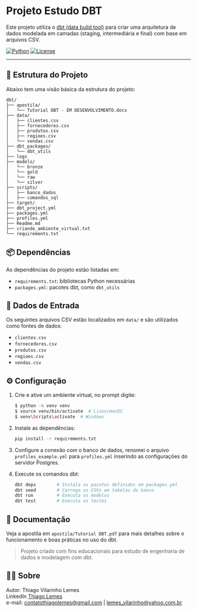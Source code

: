 # Projeto Estudo DBT

Este projeto utiliza o [dbt (data build tool)](https://www.getdbt.com/) para criar uma arquitetura de dados modelada em camadas (staging, intermediária e final) com base em arquivos CSV.

[![Python](https://img.shields.io/badge/Python-3.10%2B-blue.svg)](https://www.python.org/)
[![License](https://img.shields.io/badge/license-MIT-green.svg)](https://github.com/tvlemes/projeto-estudo-dbt/blob/main/LICENSE)

---
## 📁 Estrutura do Projeto

Abaixo tem uma visão básica da estrutura do projeto:

```
dbt/
├── apostila/
│   └── Tutorial DBT - EM DESENVOLVIMENTO.docx
├── data/
│   ├── clientes.csv
│   ├── fornecedores.csv
│   ├── produtos.csv
│   ├── regioes.csv
│   └── vendas.csv
├── dbt_packages/
│   └── dbt_utils
├── logs
├── models/
│   └── bronze
│   └── gold
│   └── raw
│   └── silver
├── scripts/
│   ├── banco_dados
│   ├── comandos_sql
├── target/
├── dbt_project.yml
├── packages.yml
├── profiles.yml
├── Readme.md
├── criando_ambiente_virtual.txt
└── requirements.txt
```

## 📦 Dependências

As dependências do projeto estão listadas em:

- `requirements.txt`: bibliotecas Python necessárias
- `packages.yml`: pacotes dbt, como `dbt_utils`

## 🧪 Dados de Entrada

Os seguintes arquivos CSV estão localizados em `data/` e são utilizados como fontes de dados:

- `clientes.csv`
- `fornecedores.csv`
- `produtos.csv`
- `regioes.csv`
- `vendas.csv`

## ⚙️ Configuração

1. Crie e ative um ambiente virtual, no prompt digite:
   ```bash
   $ python -m venv venv
   $ source venv/bin/activate  # Linux/macOS
   $ venv\Scripts\activate  # Windows
   ```

2. Instale as dependências:
   ```bash
   pip install -r requirements.txt
   ```

3. Configure a conexão com o banco de dados, renomei o arquivo `profiles_example.yml` para `profiles.yml` inserindo as configurações do servidor Postgres.

4. Execute os comandos dbt:
   ```bash
   dbt deps        # Instala os pacotes definidos em packages.yml
   dbt seed        # Carrega os CSVs em tabelas do banco
   dbt run         # Executa os modelos
   dbt test        # Executa os testes
   ```

## 🧾 Documentação

Veja a apostila em `apostila/Tutorial DBT.pdf` para mais detalhes sobre o funcionamento e boas práticas no uso do dbt.


> Projeto criado com fins educacionais para estudo de engenharia de dados e modelagem com dbt.


## 👨‍💻 Sobre

Autor: Thiago Vilarinho Lemes <br>
LinkedIn <a href="https://www.linkedin.com/in/thiago-v-lemes-b1232727" target="_blank">Thiago Lemes</a><br>
e-mail: contatothiagolemes@gmail.com | lemes_vilarinho@yahoo.com.br

